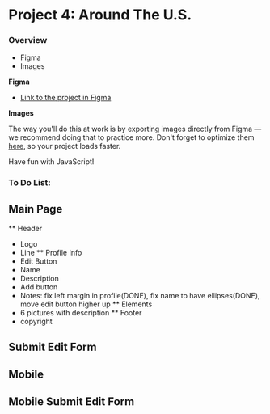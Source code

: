 # Project 4: Around The U.S.

### Overview

* Figma
* Images

**Figma**

* [Link to the project in Figma](https://www.figma.com/file/mUgu8OSHWE0M6p6vfwmdu9/Sprint-4-Around-The-U.S.-desktop-mobile?node-id=0%3A1)

**Images**

The way you'll do this at work is by exporting images directly from Figma — we recommend doing that to practice more. Don't forget to optimize them [here](https://tinypng.com/), so your project loads faster. 

Have fun with JavaScript!

### To Do List:

## Main Page

** Header
  * Logo
  * Line
** Profile Info
  * Edit Button
  * Name
  * Description
  * Add button
  * Notes: fix left margin in profile(DONE), fix name to have ellipses(DONE), move edit button higher up
** Elements
  * 6 pictures with description
** Footer
  * copyright

## Submit Edit Form


## Mobile


## Mobile Submit Edit Form
